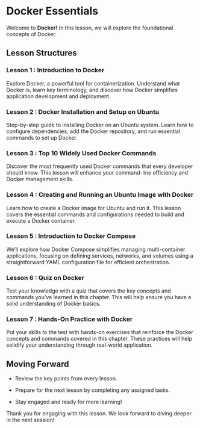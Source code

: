 # Docker Essentials

Welcome to **Docker!** In this lesson, we will explore the foundational concepts of Docker.


## Lesson Structures

### Lesson 1 : Introduction to Docker

Explore Docker, a powerful tool for containerization. Understand what Docker is, learn key terminology, and discover how Docker simplifies application development and deployment.


### Lesson 2 : Docker Installation and Setup on Ubuntu

Step-by-step guide to installing Docker on an Ubuntu system. Learn how to configure dependencies, add the Docker repository, and run essential commands to set up Docker.


### Lesson 3 : Top 10 Widely Used Docker Commands  

Discover the most frequently used Docker commands that every developer should know. This lesson will enhance your command-line efficiency and Docker management skills.

### Lesson 4 : Creating and Running an Ubuntu Image with Docker

Learn how to create a Docker image for Ubuntu and run it. This lesson covers the essential commands and configurations needed to build and execute a Docker container.

### Lesson 5 : Introduction to Docker Compose

We’ll explore how Docker Compose simplifies managing multi-container applications, focusing on defining services, networks, and volumes using a straightforward YAML configuration file for efficient orchestration.

  
### Lesson 6 : Quiz on Docker

  Test your knowledge with a quiz that covers the key concepts and commands you’ve learned in this chapter. This will help ensure you have a solid understanding of Docker basics.

  
### Lesson 7 : Hands-On Practice with Docker

Put your skills to the test with hands-on exercises that reinforce the Docker concepts and commands covered in this chapter. These practices will help solidify your understanding through real-world application.

## Moving Forward

- Review the key points from every lesson.

- Prepare for the next lesson by completing any assigned tasks.

- Stay engaged and ready for more learning!

Thank you for engaging with this lesson. We look forward to diving deeper in the next session!


<!--stackedit_data:
eyJoaXN0b3J5IjpbOTc2Njc0ODY1LC03MzI5MTc4NzJdfQ==
-->
